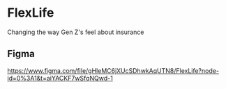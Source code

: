 # FlexLife
Changing the way Gen Z's feel about insurance

## Figma
https://www.figma.com/file/gHleMC6jXUcSDhwkAqUTN8/FlexLife?node-id=0%3A1&t=aiYACKF7wSfqNQwd-1
